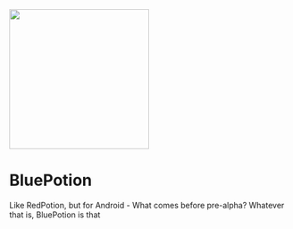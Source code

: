 <img src="http://ir_wp.s3.amazonaws.com/wp-content/uploads/sites/11/2015/05/bluepotion_icon_inverted_500w.png" style="width: 250px;">
<br />

# BluePotion

Like RedPotion, but for Android - What comes before pre-alpha? Whatever that is, BluePotion is that
